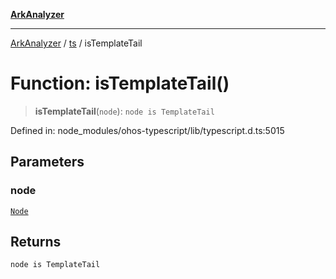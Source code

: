 [**ArkAnalyzer**](../../../../README.md)

***

[ArkAnalyzer](../../../../globals.md) / [ts](../README.md) / isTemplateTail

# Function: isTemplateTail()

> **isTemplateTail**(`node`): `node is TemplateTail`

Defined in: node\_modules/ohos-typescript/lib/typescript.d.ts:5015

## Parameters

### node

[`Node`](../interfaces/Node.md)

## Returns

`node is TemplateTail`
